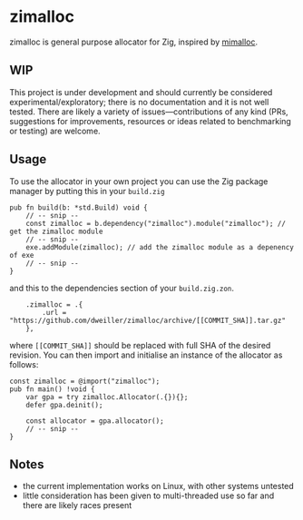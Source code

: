 # zimalloc

zimalloc is general purpose allocator for Zig, inspired by [mimalloc](https://github.com/microsoft/mimalloc).

## WIP

This project is under development and should currently be considered experimental/exploratory; there is no documentation and it is not well tested. There are likely a variety of issues—contributions of any kind (PRs, suggestions for improvements, resources or ideas related to benchmarking or testing) are welcome.

## Usage

To use the allocator in your own project you can use the Zig package manager by putting this in your `build.zig`
```zig
pub fn build(b: *std.Build) void {
    // -- snip --
    const zimalloc = b.dependency("zimalloc").module("zimalloc"); // get the zimalloc module
    // -- snip --
    exe.addModule(zimalloc); // add the zimalloc module as a depenency of exe
    // -- snip --
}
```
and this to the dependencies section of your `build.zig.zon`.
```zig
    .zimalloc = .{
        .url = "https://github.com/dweiller/zimalloc/archive/[[COMMIT_SHA]].tar.gz"
    },
```
where `[[COMMIT_SHA]]` should be replaced with full SHA of the desired revision. You can then import and
initialise an instance of the allocator as follows:
```zig
const zimalloc = @import("zimalloc");
pub fn main() !void {
    var gpa = try zimalloc.Allocator(.{}){};
    defer gpa.deinit();

    const allocator = gpa.allocator();
    // -- snip --
}
```

## Notes

  - the current implementation works on Linux, with other systems untested
  - little consideration has been given to multi-threaded use so far and there are likely races present
